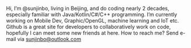 Hi, I’m @sunjinbo, living in Beijing, and do coding nearly 2 decades, especially familiar with Java/Kotlin/C#/C++ programming. I’m currently working on Mobile Dev, Graphic/OpenGL, machine learning and IoT etc. Github is a great site for developers to collaboratively work on code, hopefully I can meet some new friends at here. How to reach me? Send e-mail via sunjinbo@outlook.com

<!---
sunjinbo/sunjinbo is a ✨ special ✨ repository because its `README.md` (this file) appears on your GitHub profile.
You can click the Preview link to take a look at your changes.
--->
